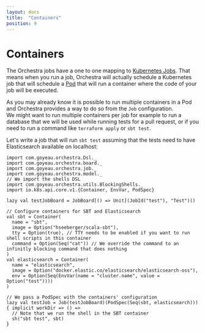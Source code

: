 ```yaml
---
layout: docs
title:  "Containers"
position: 9
---
```


# Containers

The Orchestra jobs have a one to one mapping to [Kubernetes Jobs](https://kubernetes.io/docs/concepts/workloads/controllers/jobs-run-to-completion/).
That means when you run a job, Orchestra will actually schedule a Kubernetes job that will schedule a [Pod](https://kubernetes.io/docs/concepts/workloads/pods/pod/)
that will run a container where the code of your job will be executed.

As you may already know it is possible to run multiple containers in a Pod and Orchestra provides a way to do so from
the `Job` configuration.  
We might want to run multiple containers per job for example to run a database that we will be used while running tests
for a pull request, or if you need to run a command like `terraform apply` or `sbt test`.

Let's write a job that will run `sbt test` assuming that the tests need to have Elasticsearch available on localhost:
```tut:silent
import com.goyeau.orchestra.Dsl._
import com.goyeau.orchestra.board._
import com.goyeau.orchestra.job._
import com.goyeau.orchestra.model._
// We import the shells DSL
import com.goyeau.orchestra.utils.BlockingShells._
import io.k8s.api.core.v1.{Container, EnvVar, PodSpec}

lazy val testJobBoard = JobBoard[() => Unit](JobId("test"), "Test")()

// Configure containers for SBT and Elasticsearch
val sbt = Container(
  name = "sbt",
  image = Option("hseeberger/scala-sbt"),
  tty = Option(true), // TTY needs to be enabled if you want to run shell scripts in this container
  command = Option(Seq("cat")) // We override the command to an infinitly blocking command that does nothing 
)
val elasticsearch = Container(
  name = "elasticsearch",
  image = Option("docker.elastic.co/elasticsearch/elasticsearch-oss"),
  env = Option(Seq(EnvVar(name = "cluster.name", value = Option("test"))))
)

// We pass a PodSpec with the containers' configuration 
lazy val testJob = Job(testJobBoard)(PodSpec(Seq(sbt, elasticsearch))) { implicit workDir => () =>
  // Note that we run the shell in the SBT container
  sh("sbt test", sbt)
}
```
